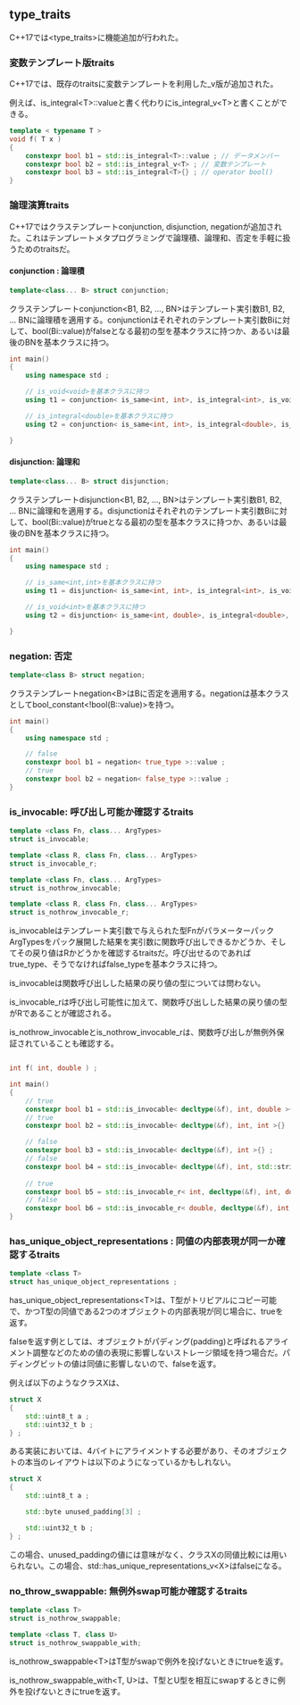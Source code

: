 ## type_traits

C++17では\<type_traits\>に機能追加が行われた。

### 変数テンプレート版traits

C++17では、既存のtraitsに変数テンプレートを利用した_v版が追加された。

例えば、is_integral\<T\>::valueと書く代わりにis_integral_v\<T\>と書くことができる。

~~~cpp
template < typename T >
void f( T x )
{
    constexpr bool b1 = std::is_integral<T>::value ; // データメンバー
    constexpr bool b2 = std::is_integral_v<T> ; // 変数テンプレート
    constexpr bool b3 = std::is_integral<T>{} ; // operator bool()
}
~~~


### 論理演算traits

C++17ではクラステンプレートconjunction, disjunction, negationが追加された。これはテンプレートメタプログラミングで論理積、論理和、否定を手軽に扱うためのtraitsだ。

#### conjunction : 論理積

~~~c++
template<class... B> struct conjunction;
~~~

クラステンプレートconjunction\<B1, B2, ..., BN\>はテンプレート実引数B1, B2, ... BNに論理積を適用する。conjunctionはそれぞれのテンプレート実引数Biに対して、bool(Bi::value)がfalseとなる最初の型を基本クラスに持つか、あるいは最後のBNを基本クラスに持つ。

~~~cpp
int main()
{
    using namespace std ;

    // is_void<void>を基本クラスに持つ
    using t1 = conjunction< is_same<int, int>, is_integral<int>, is_void<void> > ;

    // is_integral<double>を基本クラスに持つ
    using t2 = conjunction< is_same<int, int>, is_integral<double>, is_void<void> > ;

}
~~~

#### disjunction: 論理和


~~~c++
template<class... B> struct disjunction;
~~~


クラステンプレートdisjunction\<B1, B2, ..., BN\>はテンプレート実引数B1, B2, ... BNに論理和を適用する。disjunctionはそれぞれのテンプレート実引数Biに対して、bool(Bi::value)がtrueとなる最初の型を基本クラスに持つか、あるいは最後のBNを基本クラスに持つ。

~~~cpp
int main()
{
    using namespace std ;

    // is_same<int,int>を基本クラスに持つ
    using t1 = disjunction< is_same<int, int>, is_integral<int>, is_void<void> > ;

    // is_void<int>を基本クラスに持つ
    using t2 = disjunction< is_same<int, double>, is_integral<double>, is_void<int> > ;

}
~~~

### negation: 否定

~~~c++
template<class B> struct negation;
~~~

クラステンプレートnegation\<B\>はBに否定を適用する。negationは基本クラスとしてbool_constant\<!bool\(B::value\)\>を持つ。

~~~cpp
int main()
{
    using namespace std ;

    // false
    constexpr bool b1 = negation< true_type >::value ;
    // true
    constexpr bool b2 = negation< false_type >::value ; 
}
~~~


### is_invocable: 呼び出し可能か確認するtraits


~~~c++
template <class Fn, class... ArgTypes>
struct is_invocable;

template <class R, class Fn, class... ArgTypes>
struct is_invocable_r;

template <class Fn, class... ArgTypes>
struct is_nothrow_invocable;

template <class R, class Fn, class... ArgTypes>
struct is_nothrow_invocable_r;
~~~


is_invocableはテンプレート実引数で与えられた型FnがパラメーターパックArgTypesをパック展開した結果を実引数に関数呼び出しできるかどうか、そしてその戻り値はRかどうかを確認するtraitsだ。呼び出せるのであればtrue_type、そうでなければfalse_typeを基本クラスに持つ。


is_invocableは関数呼び出しした結果の戻り値の型については問わない。

is_invocable_rは呼び出し可能性に加えて、関数呼び出しした結果の戻り値の型がRであることが確認される。

is_nothrow_invocableとis_nothrow_invocable_rは、関数呼び出しが無例外保証されていることも確認する。

~~~cpp

int f( int, double ) ;

int main()
{
    // true
    constexpr bool b1 = std::is_invocable< decltype(&f), int, double >{} ;
    // true
    constexpr bool b2 = std::is_invocable< decltype(&f), int, int >{} ;

    // false
    constexpr bool b3 = std::is_invocable< decltype(&f), int >{} ;
    // false
    constexpr bool b4 = std::is_invocable< decltype(&f), int, std::string >{} ;
    
    // true
    constexpr bool b5 = std::is_invocable_r< int, decltype(&f), int, double >{} ;
    // false
    constexpr bool b6 = std::is_invocable_r< double, decltype(&f), int, double >{} ;
}
~~~


### has_unique_object_representations : 同値の内部表現が同一か確認するtraits

~~~c++
template <class T>
struct has_unique_object_representations ;
~~~

has_unique_object_representations\<T\>は、T型がトリビアルにコピー可能で、かつT型の同値である2つのオブジェクトの内部表現が同じ場合に、trueを返す。

falseを返す例としては、オブジェクトがパディング(padding)と呼ばれるアライメント調整などのための値の表現に影響しないストレージ領域を持つ場合だ。パディングビットの値は同値に影響しないので、falseを返す。

例えば以下のようなクラスXは、

~~~cpp
struct X
{
    std::uint8_t a ;
    std::uint32_t b ;
} ;
~~~

ある実装においては、4バイトにアライメントする必要があり、そのオブジェクトの本当のレイアウトは以下のようになっているかもしれない。

~~~cpp
struct X
{
    std::uint8_t a ;

    std::byte unused_padding[3] ;

    std::uint32_t b ;
} ;
~~~

この場合、unused_paddingの値には意味がなく、クラスXの同値比較には用いられない。この場合、std::has_unique_representations_v\<X\>はfalseになる。

### no_throw_swappable: 無例外swap可能か確認するtraits

~~~c++
template <class T>
struct is_nothrow_swappable;

template <class T, class U>
struct is_nothrow_swappable_with;
~~~

is_nothrow_swappable\<T\>はT型がswapで例外を投げないときにtrueを返す。

is_nothrow_swappable_with\<T, U\>は、T型とU型を相互にswapするときに例外を投げないときにtrueを返す。
